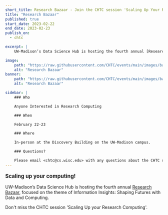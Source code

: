 ```yaml
---
short_title: Research Bazaar - Join the CHTC session 'Scaling Up Your Research Computing'
title: "Research Bazaar"
published: true
start_date: 2023-02-22
end_date: 2023-02-23
publish_on:
  - chtc

excerpt: |
    UW-Madison’s Data Science Hub is hosting the fourth annual [Research Bazaar](https://datascience.wisc.edu/data-science-research-bazaar/), focused on the theme of Information Insights: Shaping Futures with Data and Computing. Don't miss the CHTC session 'Scaling Up Your Research Computing'. 

image:
    path: "https://raw.githubusercontent.com/CHTC/events/main/images/bazaar.jpg"
    alt: "Research Bazaar"
banner:
    path: "https://raw.githubusercontent.com/CHTC/events/main/images/bazaar.jpg"
    alt: "Research Bazaar"

sidebar: |
    ### Who

    Anyone Interested in Research Computing 

    ### When

    February 22-23

    ### Where

    In-person at the Discovery Building on the UW-Madison campus.

    ### Questions?

    Please email <chtc@cs.wisc.edu> with any questions about the CHTC session.
---
```


<p style="font-size: larger; font-weight: bold;">Scaling up your computing!</p>

UW-Madison’s Data Science Hub is hosting the fourth annual [Research Bazaar](https://datascience.wisc.edu/data-science-research-bazaar/), focused on the theme of Information Insights: Shaping Futures with Data and Computing. 

Don't miss the CHTC session 'Scaling Up your Research Computing'. 
